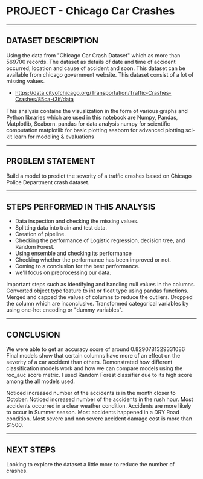 # PROJECT - Chicago Car Crashes
_____________________________________________________________________________________________________________________________________________________________________________
## DATASET DESCRIPTION
Using the data from "Chicago Car Crash Dataset" which as more than 569700 records. The dataset as details of date and time of accident occurred, location and cause of accident and soon. This dataset can be available from chicago government website. This dataset consist of a lot of missing values.
- https://data.cityofchicago.org/Transportation/Traffic-Crashes-Crashes/85ca-t3if/data

This analysis contains the visualization in the form of various graphs and Python libraries which are used in this notebook are Numpy, Pandas, Matplotlib, Seaborn.
pandas for data analysis
numpy for scientific computation
matplotlib for basic plotting
seaborn for advanced plotting
sci-kit learn for modeling & evaluations
_____________________________________________________________________________________________________________________________________________________________________________
## PROBLEM STATEMENT
Build a model to predict the severity of a traffic crashes based on Chicago Police Department crash dataset.
_____________________________________________________________________________________________________________________________________________________________________________
## STEPS PERFORMED IN THIS ANALYSIS
- Data inspection and checking the missing values.
- Splitting data into train and test data.
- Creation of pipeline.
- Checking the performance of Logistic regression, decision tree, and Random Forest.
- Using ensemble and checking its performance
- Checking whether the performance has been improved or not.
- Coming to a conclusion for the best performance.
- we'll focus on preprocessing our data.

Important steps such as identifying and handling null values in the columns.
Converted object type feature to int or float type using pandas functions.
Merged and capped the values of columns to reduce the outliers.
Dropped the column which are inconclusive.
Transformed categorical variables by using one-hot encoding or "dummy variables".
_____________________________________________________________________________________________________________________________________________________________________________
## CONCLUSION
We were able to get an accuracy score of around 0.8290781329331086
Final models show that certain columns have more of an effect on the severity of a car accident than others.
Demonstrated how different classification models work and how we can compare models using the roc_auc score metric.
I used Random Forest classifier due to its high score among the all models used.

Noticed increased number of the accidents is in the month closer to October.
Noticed increased number of the accidents in the rush hour.
Most accidents occurred in a clear weather condition.
Accidents are more likely to occur in Summer season.
Most accidents happened in a DRY Road condition.
Most severe and non severe accident damage cost is more than $1500.
______________________________________________________________________________________________________________________________________________________________________________
## NEXT STEPS
Looking to explore the dataset a little more to reduce the number of crashes.


